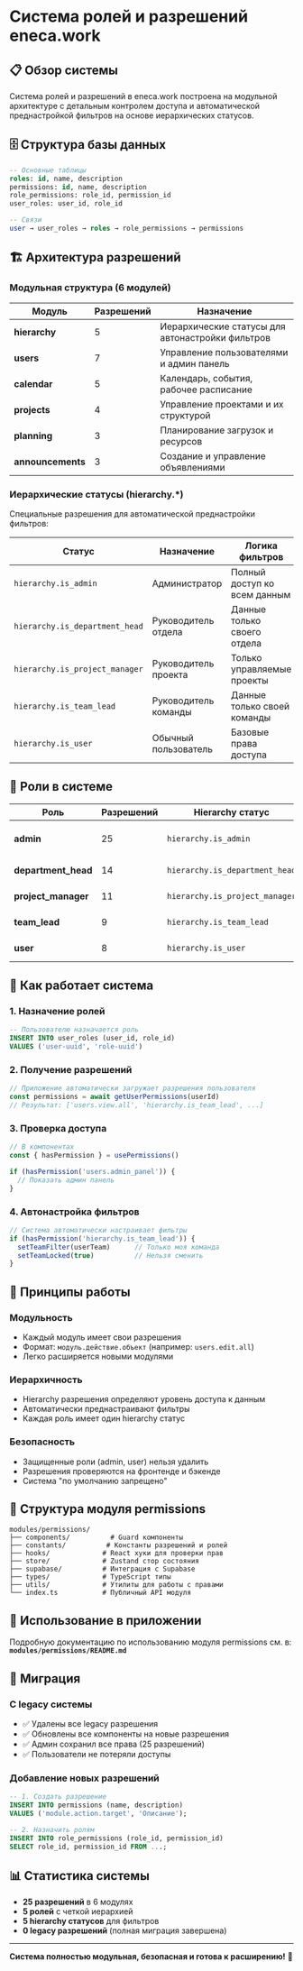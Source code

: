 # Система ролей и разрешений eneca.work

## 📋 Обзор системы

Система ролей и разрешений в eneca.work построена на модульной архитектуре с детальным контролем доступа и автоматической преднастройкой фильтров на основе иерархических статусов.

## 🗄️ Структура базы данных

```sql
-- Основные таблицы
roles: id, name, description
permissions: id, name, description  
role_permissions: role_id, permission_id
user_roles: user_id, role_id

-- Связи
user → user_roles → roles → role_permissions → permissions
```

## 🏗️ Архитектура разрешений

### Модульная структура (6 модулей)

| Модуль | Разрешений | Назначение |
|--------|-----------|------------|
| **hierarchy** | 5 | Иерархические статусы для автонастройки фильтров |
| **users** | 7 | Управление пользователями и админ панель |
| **calendar** | 5 | Календарь, события, рабочее расписание |
| **projects** | 4 | Управление проектами и их структурой |
| **planning** | 3 | Планирование загрузок и ресурсов |
| **announcements** | 3 | Создание и управление объявлениями |

### Иерархические статусы (hierarchy.*)

Специальные разрешения для автоматической преднастройки фильтров:

| Статус | Назначение | Логика фильтров |
|--------|------------|-----------------|
| `hierarchy.is_admin` | Администратор | Полный доступ ко всем данным |
| `hierarchy.is_department_head` | Руководитель отдела | Данные только своего отдела |
| `hierarchy.is_project_manager` | Руководитель проекта | Только управляемые проекты |
| `hierarchy.is_team_lead` | Руководитель команды | Данные только своей команды |
| `hierarchy.is_user` | Обычный пользователь | Базовые права доступа |

## 👥 Роли в системе

| Роль | Разрешений | Hierarchy статус | Описание |
|------|------------|------------------|----------|
| **admin** | 25 | `hierarchy.is_admin` | Полные права системы |
| **department_head** | 14 | `hierarchy.is_department_head` | Управление отделом |
| **project_manager** | 11 | `hierarchy.is_project_manager` | Управление проектами |
| **team_lead** | 9 | `hierarchy.is_team_lead` | Управление командой |
| **user** | 8 | `hierarchy.is_user` | Базовые права |

## 🔧 Как работает система

### 1. Назначение ролей
```sql
-- Пользователю назначается роль
INSERT INTO user_roles (user_id, role_id) 
VALUES ('user-uuid', 'role-uuid')
```

### 2. Получение разрешений
```typescript
// Приложение автоматически загружает разрешения пользователя
const permissions = await getUserPermissions(userId)
// Результат: ['users.view.all', 'hierarchy.is_team_lead', ...]
```

### 3. Проверка доступа
```typescript
// В компонентах
const { hasPermission } = usePermissions()

if (hasPermission('users.admin_panel')) {
  // Показать админ панель
}
```

### 4. Автонастройка фильтров
```typescript
// Система автоматически настраивает фильтры
if (hasPermission('hierarchy.is_team_lead')) {
  setTeamFilter(userTeam)      // Только моя команда
  setTeamLocked(true)          // Нельзя сменить
}
```

## 🎯 Принципы работы

### Модульность
- Каждый модуль имеет свои разрешения
- Формат: `модуль.действие.объект` (например: `users.edit.all`)
- Легко расширяется новыми модулями

### Иерархичность  
- Hierarchy разрешения определяют уровень доступа к данным
- Автоматически преднастраивают фильтры
- Каждая роль имеет один hierarchy статус

### Безопасность
- Защищенные роли (admin, user) нельзя удалить
- Разрешения проверяются на фронтенде и бэкенде
- Система "по умолчанию запрещено"

## 📁 Структура модуля permissions

```
modules/permissions/
├── components/          # Guard компоненты
├── constants/          # Константы разрешений и ролей
├── hooks/             # React хуки для проверки прав
├── store/             # Zustand стор состояния
├── supabase/          # Интеграция с Supabase
├── types/             # TypeScript типы
├── utils/             # Утилиты для работы с правами
└── index.ts           # Публичный API модуля
```

## 🚀 Использование в приложении

Подробную документацию по использованию модуля permissions см. в:
**`modules/permissions/README.md`**

## 🔄 Миграция

### С legacy системы
- ✅ Удалены все legacy разрешения 
- ✅ Обновлены все компоненты на новые разрешения
- ✅ Админ сохранил все права (25 разрешений)
- ✅ Пользователи не потеряли доступы

### Добавление новых разрешений
```sql
-- 1. Создать разрешение
INSERT INTO permissions (name, description) 
VALUES ('module.action.target', 'Описание');

-- 2. Назначить ролям
INSERT INTO role_permissions (role_id, permission_id)
SELECT role_id, permission_id FROM ...;
```

## 📊 Статистика системы

- **25 разрешений** в 6 модулях
- **5 ролей** с четкой иерархией  
- **5 hierarchy статусов** для фильтров
- **0 legacy разрешений** (полная миграция завершена)

---

**Система полностью модульная, безопасная и готова к расширению!** 🎉 